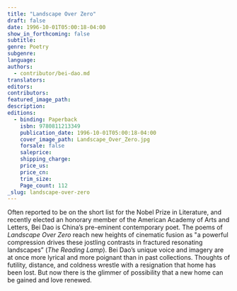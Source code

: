```yaml
---
title: "Landscape Over Zero"
draft: false
date: 1996-10-01T05:00:18-04:00
show_in_forthcoming: false
subtitle:
genre: Poetry
subgenre:
language:
authors:
  - contributor/bei-dao.md
translators:
editors:
contributors:
featured_image_path:
description:
editions:
  - binding: Paperback
    isbn: 9780811213349
    publication_date: 1996-10-01T05:00:18-04:00
    cover_image_path: Landscape_Over_Zero.jpg
    forsale: false
    saleprice:
    shipping_charge:
    price_us:
    price_cn:
    trim_size:
    Page_count: 112
_slug: landscape-over-zero
---
```


Often reported to be on the short list for the Nobel Prize in Literature, and recently elected an honorary member of the American Academy of Arts and Letters, Bei Dao is China’s pre-eminent contemporary poet. The poems of _Landscape Over Zero_ reach new heights of cinematic fusion as "a powerful compression drives these jostling contrasts in fractured resonating landscapes” (_The Reading Lamp_). Bei Dao’s unique voice and imagery are at once more lyrical and more poignant than in past collections. Thoughts of futility, distance, and coldness wrestle with a resignation that home has been lost. But now there is the glimmer of possibility that a new home can be gained and love renewed.

